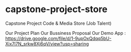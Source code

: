 # capstone-project-store
Capstone Project
Code & Media Store (Job Talent)


Our Project Plan
Our Bussiness Proposal
Our Demo App : https://drive.google.com/file/d/1-9upOxQdqq5bU-Xix7l7N_srkw8Xj6qV/view?usp=sharing 
